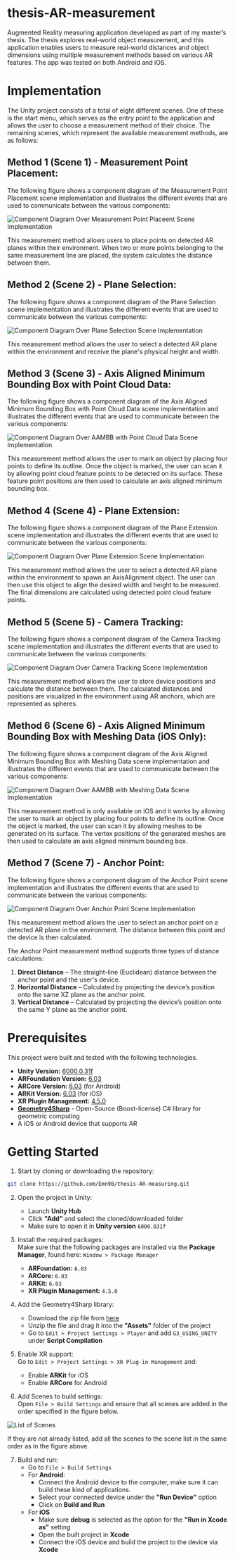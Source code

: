 # thesis-AR-measurement
Augmented Reality measuring application developed as part of my master’s thesis. The thesis explores real-world object measurement, and this application enables users to measure real-world distances 
and object dimensions using multiple measurement methods based on various AR features. The app was tested on both Android and iOS.

# Implementation
The Unity project consists of a total of eight different scenes. One of these is the start menu, which serves as the entry point to the application 
and allows the user to choose a measurement method of their choice. The remaining scenes, which represent the available measurement methods, are as 
follows:

## Method 1 (Scene 1) - Measurement Point Placement:
The following figure shows a component diagram of the Measurement Point Placement scene implementation and illustrates the different events that are 
used to communicate between the various components: 

![Component Diagram Over Measurement Point Placeent Scene Implementation](docs/images/Measurement-Point-Placement-Scene-Component-Diagram.png)

This measurement method allows users to place points on detected AR planes within their environment. When two or more points belonging to the same 
measurement line are placed, the system calculates the distance between them.

## Method 2 (Scene 2) - Plane Selection:
The following figure shows a component diagram of the Plane Selection scene implementation and illustrates the different events that are 
used to communicate between the various components: 

![Component Diagram Over Plane Selection Scene Implementation](docs/images/Plane-Selection-Scene-Component-Diagram.png)

This measurement method allows the user to select a detected AR plane within the environment and receive the plane's physical height and width. 

## Method 3 (Scene 3) - Axis Aligned Minimum Bounding Box with Point Cloud Data: 
The following figure shows a component diagram of the Axis Aligned Minimum Bounding Box with Point Cloud Data scene implementation and illustrates 
the different events that are used to communicate between the various components: 

![Component Diagram Over AAMBB with Point Cloud Data Scene Implementation](docs/images/AAMBB-with-Point-Cloud-Data-Scene-Component-Diagram.png)

This measurement method allows the user to mark an object by placing four points to define its outline. Once the object is marked, the user can scan it by allowing point cloud feature points to be detected on its surface. These feature point positions are then used to calculate an axis aligned minimum bounding box.

## Method 4 (Scene 4) - Plane Extension:
The following figure shows a component diagram of the Plane Extension scene implementation and illustrates the different events that are 
used to communicate between the various components: 

![Component Diagram Over Plane Extension Scene Implementation](docs/images/Plane-Extension-Scene-Component-Diagram.png)

This measurement method allows the user to select a detected AR plane within the environment to spawn an AxisAlignment object. The user can then use 
this object to align the desired width and height to be measured. The final dimensions are calculated using detected point cloud feature points.

## Method 5 (Scene 5) - Camera Tracking:
The following figure shows a component diagram of the Camera Tracking scene implementation and illustrates the different events that are 
used to communicate between the various components: 

![Component Diagram Over Camera Tracking Scene Implementation](docs/images/Camera-Tracking-Component-Diagram.png)

This measurement method allows the user to store device positions and calculate the distance between them. The calculated distances and positions are visualized in the environment using AR anchors, which are represented as spheres. 

## Method 6 (Scene 6) - Axis Aligned Minimum Bounding Box with Meshing Data (iOS Only):
The following figure shows a component diagram of the Axis Aligned Minimum Bounding Box with Meshing Data scene implementation and illustrates 
the different events that are used to communicate between the various components: 

![Component Diagram Over AAMBB with Meshing Data Scene Implementation](docs/images/AAMBB-with-Mesh-Data-Scene-Component-Diagram.png)

This measurement method is only available on iOS and it works by allowing  the user to mark an object by placing four points to define its outline. Once the object is marked, the user can scan it by allowing meshes to be generated on its surface. The vertex positions of the generated meshes are then used to calculate an axis aligned minimum bounding box.

## Method 7 (Scene 7) - Anchor Point:
The following figure shows a component diagram of the Anchor Point scene implementation and illustrates the different events that are 
used to communicate between the various components: 

![Component Diagram Over Anchor Point Scene Implementation](docs/images/Anchor-Point-Scene-Component-Diagram.png)

This measurement method allows the user to select an anchor point on a detected AR plane in the environment. The distance between this point and the device is then calculated.

The Anchor Point measurement method supports three types of distance calculations:

1. **Direct Distance** – The straight-line (Euclidean) distance between the anchor point and the user's device.
2. **Horizontal Distance** – Calculated by projecting the device’s position onto the same XZ plane as the anchor point.
3. **Vertical Distance** – Calculated by projecting the device’s position onto the same Y plane as the anchor point.

# Prerequisites
This project were built and tested with the following technologies. 

- **Unity Version:** [6000.0.31f](https://unity.com/releases/editor/whats-new/6000.0.31)
- **ARFoundation Version:** [6.03](https://docs.unity3d.com/Packages/com.unity.xr.arfoundation@6.0/manual/project-setup/install-arfoundation.html)
- **ARCore Version:** [6.03](https://docs.unity3d.com/Packages/com.unity.xr.arcore@6.0/manual/index.html) (for Android)
- **ARKit Version:** [6.03](https://docs.unity3d.com/Packages/com.unity.xr.arkit@6.0/manual/index.html) (for iOS)
- **XR Plugin Management:** [4.5.0](https://docs.unity3d.com/6000.0/Documentation/Manual/configuring-project-for-xr.html) 
- [**Geometry4Sharp**](https://github.com/NewWheelTech/geometry4Sharp) - Open-Source (Boost-license) C# library for geometric computing
- A iOS or Android device that supports AR 

# Getting Started
1. Start by cloning or downloading the repository: 
```bash
git clone https://github.com/Emn98/thesis-AR-measuring.git
```

2. Open the project in Unity: 
    - Launch **Unity Hub**
    - Click **"Add"** and select the cloned/downloaded folder
    - Make sure to open it in **Unity version** ```6000.031f```

3. Install the required packages:<br>
Make sure that the following packages are installed via the **Package Manager**, found here: ```Window > Package Manager```

    - **ARFoundation:** ```6.03```  
    - **ARCore:** ```6.03```  
    - **ARKit:** ```6.03```  
    - **XR Plugin Management:** ```4.5.0```  

4. Add the Geometry4Sharp library: 
    - Download the zip file from [here](https://github.com/NewWheelTech/geometry4Sharp)
    - Unzip the file and drag it into the **"Assets"** folder of the project
    - Go to ```Edit > Project Settings > Player``` and add ```G3_USING_UNITY``` under **Script Compilation**

5. Enable XR support: <br>
Go to ```Edit > Project Settings > XR Plug-in Management``` and:
    - Enable **ARKit** for iOS
    - Enable **ARCore** for Android

6. Add Scenes to build settings: <br>
Open `File > Build Settings` and ensure that all scenes are added in the order specified in the figure below.

![List of Scenes](docs/images/SceneList.png)

If they are not already listed, add all the scenes to the scene list in the same order as in the figure above.

7. Build and run:<br> 
    - Go to ```File > Build Settings```
    - For **Android**:
        - Connect the Android device to the computer, make sure it can build these kind of applications. 
        - Select your connected device under the **"Run Device"** option
        - Click on **Build and Run**
    - For **iOS**
        - Make sure **debug** is selected as the option for the **"Run in Xcode as"** setting
        - Open the built project in **Xcode**
        - Connect the iOS device and build the project to the device via **Xcode** 
